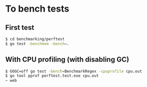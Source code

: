 # To bench tests

## First test

```bash
$ cd benchmarking/perftest
$ go test -benchmem -bench=. 
```

## With CPU profiling (with disabling GC)

```bash
$ GOGC=off go test -bench=BenchmarkRegex -cpuprofile cpu.out
$ go tool pprof perftest.test.exe cpu.out
~ web

```